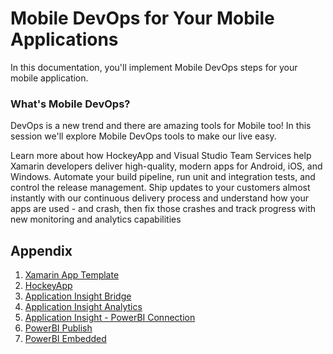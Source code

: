 # Mobile DevOps for Your Mobile Applications
In this documentation, you'll implement Mobile DevOps steps for your mobile application.

### What's Mobile DevOps?

DevOps is a new trend and there are amazing tools for Mobile too! In this session we'll explore Mobile DevOps tools to make our live easy.

Learn more about how HockeyApp and Visual Studio Team Services help Xamarin developers deliver high-quality, modern apps for Android, iOS, and Windows. Automate your build pipeline, run unit and integration tests, and control the release management. Ship updates to your customers almost instantly with our continuous delivery process and understand how your apps are used - and crash, then fix those crashes and track progress with new monitoring and analytics capabilities

## Appendix
1. [Xamarin App Template](1%20-%20Xamarin%20Template)
1. [HockeyApp](2%20-%20HockeyApp)
1. [Application Insight Bridge](3%20-%20Application%20Insight%20Bridge)
1. [Application Insight Analytics](4%20-%20Application%20Insight%20Analytics)
1. [Application Insight - PowerBI Connection](5%20-%20Application%20Insight%20PowerBI)
1. [PowerBI Publish](6%20-%20PowerBI%20Publish)
1. [PowerBI Embedded](7%20-%20PowerBI%20Embedded)